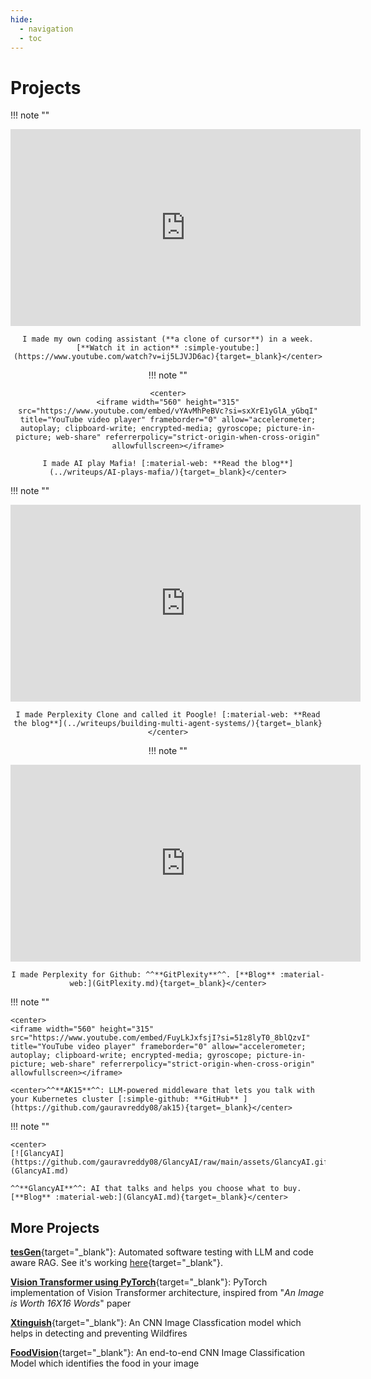 ```yaml
---
hide:
  - navigation
  - toc
---
```


# **Projects**

<div class="grid cards" markdown>

!!! note ""
    <center>
    <iframe width="560" height="315" src="https://www.youtube.com/embed/ij5LJVJD6ac" title="YouTube video player" frameborder="0" allow="accelerometer; autoplay; clipboard-write; encrypted-media; gyroscope; picture-in-picture; web-share" referrerpolicy="strict-origin-when-cross-origin" allowfullscreen></iframe>

    I made my own coding assistant (**a clone of cursor**) in a week. [**Watch it in action** :simple-youtube:](https://www.youtube.com/watch?v=ij5LJVJD6ac){target=_blank}</center>

!!! note ""

    <center>
    <iframe width="560" height="315" src="https://www.youtube.com/embed/vYAvMhPeBVc?si=sxXrE1yGlA_yGbqI" title="YouTube video player" frameborder="0" allow="accelerometer; autoplay; clipboard-write; encrypted-media; gyroscope; picture-in-picture; web-share" referrerpolicy="strict-origin-when-cross-origin" allowfullscreen></iframe>

    I made AI play Mafia! [:material-web: **Read the blog**](../writeups/AI-plays-mafia/){target=_blank}</center>

</div>

<div class="grid cards" markdown>

!!! note ""
    <center>
    <iframe width="560" height="315" src="https://www.youtube.com/embed/n5vYcVVIurg?si=Y8H1cuiJmeuWI0Tq" title="YouTube video player" frameborder="0" allow="accelerometer; autoplay; clipboard-write; encrypted-media; gyroscope; picture-in-picture; web-share" referrerpolicy="strict-origin-when-cross-origin" allowfullscreen></iframe>

    I made Perplexity Clone and called it Poogle! [:material-web: **Read the blog**](../writeups/building-multi-agent-systems/){target=_blank}</center>


!!! note ""
    <center>
    <iframe width="560" height="315" src="https://www.youtube.com/embed/mouoIGca68k?si=B3PvwzPkiYES8e65" title="YouTube video player" frameborder="0" allow="accelerometer; autoplay; clipboard-write; encrypted-media; gyroscope; picture-in-picture; web-share" referrerpolicy="strict-origin-when-cross-origin" allowfullscreen></iframe>

    I made Perplexity for Github: ^^**GitPlexity**^^. [**Blog** :material-web:](GitPlexity.md){target=_blank}</center>

</div>

<div class="grid cards" markdown>

!!! note ""

    <center>
    <iframe width="560" height="315" src="https://www.youtube.com/embed/FuyLkJxfsjI?si=51z8lyT0_8blQzvI" title="YouTube video player" frameborder="0" allow="accelerometer; autoplay; clipboard-write; encrypted-media; gyroscope; picture-in-picture; web-share" referrerpolicy="strict-origin-when-cross-origin" allowfullscreen></iframe>

    <center>^^**AK15**^^: LLM-powered middleware that lets you talk with your Kubernetes cluster [:simple-github: **GitHub** ](https://github.com/gauravreddy08/ak15){target=_blank}</center>

!!! note ""

    <center>
    [![GlancyAI](https://github.com/gauravreddy08/GlancyAI/raw/main/assets/GlancyAI.gif)](GlancyAI.md)

    ^^**GlancyAI**^^: AI that talks and helps you choose what to buy. [**Blog** :material-web:](GlancyAI.md){target=_blank}</center>

</div>


## More Projects

[**tesGen**](https://youtu.be/PYhTg8f4q08){target="_blank"}: Automated software testing with LLM and code aware RAG. See it's working [here](https://youtu.be/PYhTg8f4q08){target="_blank"}.

[**Vision Transformer using PyTorch**](VisionTransformer.md){target="\_blank"}: PyTorch implementation of Vision Transformer architecture, inspired from "_An Image is Worth 16X16 Words_" paper

[**Xtinguish**](xtinguish.md){target="_blank"}: An CNN Image Classfication model which helps in detecting and preventing Wildfires

[**FoodVision**](FoodVision.md){target="_blank"}: An end-to-end CNN Image Classification Model which identifies the food in your image


<!-- [**AK15: Agentic Kubernetes**](https://github.com/gauravreddy08/ak15){target="_blank"}: LLM-powered middleware that automates and performs human-like, context-aware information retrieval queries for Kubernetes clusters

[**GitPlexity**](GitPlexity.md){target="_blank"}: LLM based intelligent guide for seamless navigation of GitHub repositories. It transforms the way you explore codebases.

[**GlancyAI**](GlancyAI.md){target="_blank"}: LLM (like ChatGPT) that you can talk with, and it recommends products and helps you make your educated guess to buy a product. -->